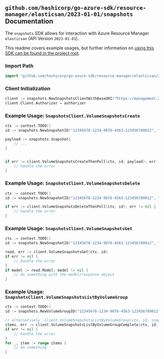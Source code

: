 
## `github.com/hashicorp/go-azure-sdk/resource-manager/elasticsan/2023-01-01/snapshots` Documentation

The `snapshots` SDK allows for interaction with Azure Resource Manager `elasticsan` (API Version `2023-01-01`).

This readme covers example usages, but further information on [using this SDK can be found in the project root](https://github.com/hashicorp/go-azure-sdk/tree/main/docs).

### Import Path

```go
import "github.com/hashicorp/go-azure-sdk/resource-manager/elasticsan/2023-01-01/snapshots"
```


### Client Initialization

```go
client := snapshots.NewSnapshotsClientWithBaseURI("https://management.azure.com")
client.Client.Authorizer = authorizer
```


### Example Usage: `SnapshotsClient.VolumeSnapshotsCreate`

```go
ctx := context.TODO()
id := snapshots.NewSnapshotID("12345678-1234-9876-4563-123456789012", "example-resource-group", "elasticSanName", "volumeGroupName", "snapshotName")

payload := snapshots.Snapshot{
	// ...
}


if err := client.VolumeSnapshotsCreateThenPoll(ctx, id, payload); err != nil {
	// handle the error
}
```


### Example Usage: `SnapshotsClient.VolumeSnapshotsDelete`

```go
ctx := context.TODO()
id := snapshots.NewSnapshotID("12345678-1234-9876-4563-123456789012", "example-resource-group", "elasticSanName", "volumeGroupName", "snapshotName")

if err := client.VolumeSnapshotsDeleteThenPoll(ctx, id); err != nil {
	// handle the error
}
```


### Example Usage: `SnapshotsClient.VolumeSnapshotsGet`

```go
ctx := context.TODO()
id := snapshots.NewSnapshotID("12345678-1234-9876-4563-123456789012", "example-resource-group", "elasticSanName", "volumeGroupName", "snapshotName")

read, err := client.VolumeSnapshotsGet(ctx, id)
if err != nil {
	// handle the error
}
if model := read.Model; model != nil {
	// do something with the model/response object
}
```


### Example Usage: `SnapshotsClient.VolumeSnapshotsListByVolumeGroup`

```go
ctx := context.TODO()
id := snapshots.NewVolumeGroupID("12345678-1234-9876-4563-123456789012", "example-resource-group", "elasticSanName", "volumeGroupName")

// alternatively `client.VolumeSnapshotsListByVolumeGroup(ctx, id, snapshots.DefaultVolumeSnapshotsListByVolumeGroupOperationOptions())` can be used to do batched pagination
items, err := client.VolumeSnapshotsListByVolumeGroupComplete(ctx, id, snapshots.DefaultVolumeSnapshotsListByVolumeGroupOperationOptions())
if err != nil {
	// handle the error
}
for _, item := range items {
	// do something
}
```
